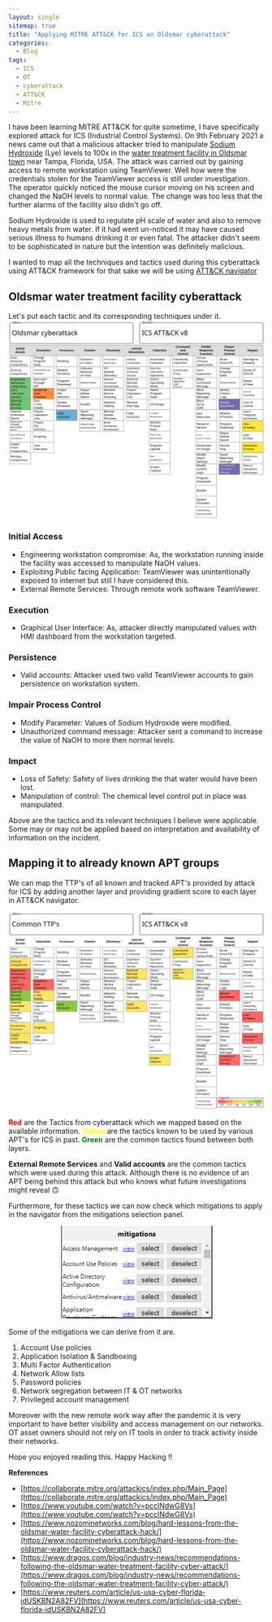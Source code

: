 ```yaml
---
layout: single
sitemap: true
title: "Applying MITRE ATT&CK for ICS on Oldsmar cyberattack"
categories:
  - Blog
tags:
  - ICS
  - OT
  - cyberattack
  - ATT&CK
  - Mitre
---
```




I have been learning MITRE ATT&CK for quite sometime, I have specifically explored attack for ICS (Industrial Control Systems). On 9th February 2021 a news came out that a malicious attacker tried to manipulate [Sodium Hydroxide](https://www.chemicalsafetyfacts.org/sodium-hydroxide/) (Lye) levels to 100x in the [water treatment facility in Oldsmar town](https://www.myoldsmar.com/160/Water-Division) near Tampa, Florida, USA.  The attack was carried out by gaining access to remote workstation using TeamViewer. Well how were the credentials stolen for the TeamViewer access is still under investigation. The operator quickly noticed the mouse cursor moving on his screen and changed the NaOH levels to normal value. The change was too less that the further alarms of the facility also didn't go off. 

Sodium Hydroxide is used to regulate pH scale of water and also to remove heavy metals from water. If it had went un-noticed it may have caused serious illness to humans drinking it or even fatal. The attacker didn't seem to be sophisticated in nature but the intention was definitely malicious.

I wanted to map all the techniques and tactics used during this cyberattack using ATT&CK framework for that sake we will be using [ATT&CK navigator](https://mitre-attack.github.io/attack-navigator/) 

## Oldsmar water treatment facility cyberattack

Let's put each tactic and its corresponding techniques under it.
![attack ics for oldsmar cyberattack](/assets/postimages/2/oldsmar_cyberattack_attack_mapping.svg)

### Initial Access 

 - Engineering workstation compromise: As, the workstation running inside the facility was accessed to manipulate NaOH values.
 - Exploiting Public facing Application: TeamViewer was unintentionally exposed to internet but still I have considered this.
 - External Remote Services: Through remote work software TeamViewer.  

### Execution 

- Graphical User Interface: As, attacker directly manipulated values with HMI dashboard from the workstation targeted.

### Persistence

- Valid accounts: Attacker used two valid TeamViewer accounts to gain persistence on workstation system.

### Impair Process Control 

- Modify Parameter: Values of Sodium Hydroxide were modified.
- Unauthorized command message: Attacker sent a command to increase the value of NaOH to more then normal levels. 

### Impact

- Loss of Safety: Safety of lives drinking the that water would have been lost.
- Manipulation of control: The chemical level control put in place was manipulated. 

Above are the tactics and its relevant techniques I believe were applicable. Some may or may not be applied based on interpretation and availability of information on the incident.   

## Mapping it to already known APT groups

We can map the TTP's of all known and tracked APT's provided by attack for ICS by adding another layer and providing gradient score to each layer in ATT&CK navigator. 

![common ttp's with APT groups for ICS](/assets/postimages/2/common_ttps.svg)

<span style="color:red">**Red**</span> are the Tactics from cyberattack which we mapped based on the available information. 
<span style="color:yellow">**Yellow**</span> are the tactics known to be used by various APT's for ICS in past.
<span style="color:green">**Green**</span> are the common tactics found between both layers. 

**External Remote Services** and **Valid accounts** are the common tactics which were used during this attack. Although there is no evidence of an APT being behind this attack but who knows what future investigations might reveal 🙃

Furthermore, for these tactics we can now  check which mitigations to apply in the navigator from the mitigations selection panel.

<p align="center">
<img src="/assets/postimages/2/mitigations_panel_mitre.png">
</p>

Some of the mitigations we can derive from it are.

 1. Account Use policies
 2. Application Isolation & Sandboxing
 3. Multi Factor Authentication
 4. Network Allow lists
 5. Password policies
 6. Network segregation between IT & OT networks
 7. Privileged account management
 
 Moreover with the new remote work way after the pandemic it is very important to have better visibility and access management on our networks. OT asset owners should not rely on IT tools in order to track activity inside their networks. 

Hope you enjoyed reading this. Happy Hacking !!

**References**

 - [https://collaborate.mitre.org/attackics/index.php/Main_Page](https://collaborate.mitre.org/attackics/index.php/Main_Page)
 - [https://www.youtube.com/watch?v=pcclNdwG8Vs](https://www.youtube.com/watch?v=pcclNdwG8Vs)
 - [https://www.nozominetworks.com/blog/hard-lessons-from-the-oldsmar-water-facility-cyberattack-hack/](https://www.nozominetworks.com/blog/hard-lessons-from-the-oldsmar-water-facility-cyberattack-hack/)
 - [https://www.dragos.com/blog/industry-news/recommendations-following-the-oldsmar-water-treatment-facility-cyber-attack/](https://www.dragos.com/blog/industry-news/recommendations-following-the-oldsmar-water-treatment-facility-cyber-attack/)
 - [https://www.reuters.com/article/us-usa-cyber-florida-idUSKBN2A82FV](https://www.reuters.com/article/us-usa-cyber-florida-idUSKBN2A82FV)
